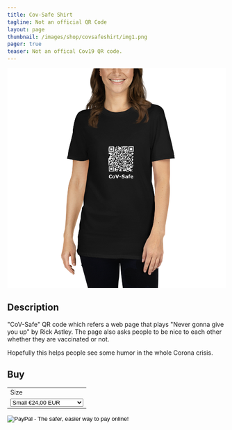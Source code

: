 ```yaml
---
title: Cov-Safe Shirt
tagline: Not an official QR Code
layout: page
thumbnail: /images/shop/covsafeshirt/img1.png
pager: true
teaser: Not an offical Cov19 QR code.
---
```


![Shirt](/images/shop/covsafeshirt/img2.png)

## Description

"CoV-Safe" QR code which refers a web page that plays "Never gonna give you up" by Rick Astley. The page also asks people to be nice to each other whether they are vaccinated or not.

Hopefully this helps people see some humor in the whole Corona crisis.

## Buy

<form target="paypal" action="https://www.paypal.com/cgi-bin/webscr" method="post">
<input type="hidden" name="cmd" value="_s-xclick">
<input type="hidden" name="hosted_button_id" value="AF6RXB8AJ7T2Y">
<table>
<tr><td><input type="hidden" name="on0" value="Size">Size</td></tr><tr><td><select name="os0">
	<option value="Small">Small €24,00 EUR</option>
	<option value="Medium">Medium €24,00 EUR</option>
	<option value="Large">Large €24,00 EUR</option>
	<option value="Extra Large">Extra Large €24,00 EUR</option>
</select> </td></tr>
</table>
<input type="hidden" name="currency_code" value="EUR">
<input type="image" src="https://www.paypalobjects.com/en_US/i/btn/btn_cart_LG.gif" border="0" name="submit" alt="PayPal - The safer, easier way to pay online!">
<img alt="" border="0" src="https://www.paypalobjects.com/nl_NL/i/scr/pixel.gif" width="1" height="1">
</form>
